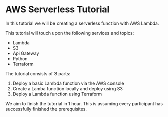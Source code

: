 # AWS Serverless Tutorial

In this tutorial we will be creating a serverless function with AWS Lambda.

This tutorial will touch upon the following services and topics:
* Lambda
* S3
* Api Gateway
* Python
* Terraform

The tutorial consists of 3 parts:
1. Deploy a basic Lambda function via the AWS console
2. Create a Lamba function locally and deploy using S3
3. Deploy a Lambda function using Terraform

We aim to finish the tutorial in 1 hour. This is assuming every participant has successfully finished the prerequisites. 
